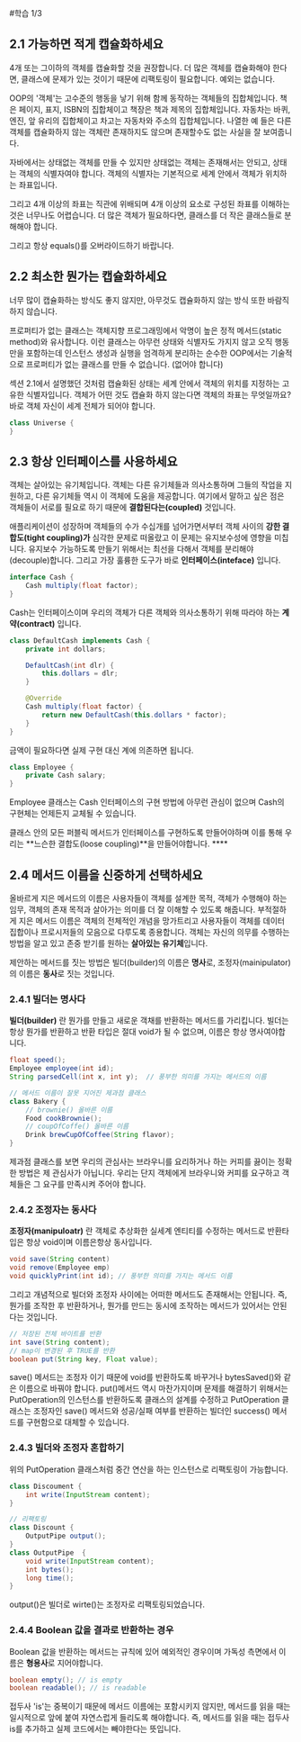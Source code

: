 #학습 1/3

## 2.1 가능하면 적게 캡슐화하세요

4개 또는 그이하의 객체를 캡슐화할 것을 권장합니다. 더 많은 객체를 캡슐화해야 한다면, 클래스에 문제가 있는 것이기 때문에 리팩토링이 필요합니다. 예외는 없습니다.

OOP의 '객체'는 고수준의 행동을 낳기 위해 함께 동작하는 객체들의 집합체입니다. 
책은 페이지, 표지, ISBN의 집합체이고 책장은 책과 제목의 집합체입니다. 자동차는 바퀴,엔진, 앞 유리의 집합체이고 차고는 자동차와 주소의 집합체입니다. 나열한 예 들은 다른 객체를 캡슐화하지 않는 객체란 존재하지도 않으며 존재할수도 없는 사실을 잘 보여줍니다.

자바에서는 상태없는 객체를 만들 수 있지만
상태없는 객체는 존재해서는 안되고, 상태는 객체의 식별자여야 합니다.
객체의 식별자는 기본적으로 세계 안에서 객체가 위치하는 좌표입니다.

그리고 4개 이상의 좌표는 직관에 위배되며 4개 이상의 요소로 구성된 좌표를 이해하는 것은 너무나도 어렵습니다. 더 많은 객체가 필요하다면, 클래스를 더 작은 클래스들로 분해해야 합니다.

그리고 항상 equals()를 오버라이드하기 바랍니다.

## 2.2 최소한 뭔가는 캡슐화하세요

너무 많이 캡슐화하는 방식도 좋지 않지만, 아무것도 캡슐화하지 않는 방식 또한 바람직하지 않습니다.

프로퍼티가 없는 클래스는 객체지향 프로그래밍에서 악명이 높은 정적 메서드(static method)와 유사합니다. 이런 클래스는 아무런 상태와 식별자도 가지지 않고 오직 행동만을 포함하는데 인스턴스 생성과 실행을 엄격하게 분리하는 순수한 OOP에서는 기술적으로 프로퍼티가 없는 클래스를 만들 수 없습니다. (없어야 합니다)

섹션 2.1에서 설명했던 것처럼 캡슐화된 상태는 세계 안에서 객체의 위치를 지정하는 고유한 식별자입니다. 객체가 어떤 것도 캡슐화 하지 않는다면 객체의 좌표는 무엇일까요? 바로 객체 자신이 세계 전체가 되어야 합니다.

```java
class Universe {
}
```

## 2.3 항상 인터페이스를 사용하세요

객체는 살아있는 유기체입니다. 객체는 다른 유기체들과 의사소통하며 그들의 작업을 지원하고, 다른 유기체들 역시 이 객체에 도움을 제공합니다. 여기에서 말하고 싶은 점은 객체들이 서로를 필요로 하기 때문에 **결합된다는(coupled)** 것입니다.

애플리케이션이 성장하며 객체들의 수가 수십개를 넘어가면서부터 객체 사이의 **강한 결합도(tight coupling)가** 심각한 문제로 떠올랐고 이 문제는 유지보수성에 영향을 미칩니다.
유지보수 가능하도록 만들기 위해서는 최선을 다해서 객체를 분리해야(decouple)합니다.
그리고 가장 훌륭한 도구가 바로 **인터페이스(inteface)** 입니다.

```java
interface Cash {
	Cash multiply(float factor);
}
```

Cash는 인터페이스이며 우리의 객체가 다른 객체와 의사소통하기 위해 따라야 하는 **계약(contract)** 입니다.

```java
class DefaultCash implements Cash {
	private int dollars;

	DefaultCash(int dlr) {
		this.dollars = dlr;
	}

	@Override
	Cash multiply(float factor) {
		return new DefaultCash(this.dollars * factor);
	}
}
```

금액이 필요하다면 실제 구현 대신 계에 의존하면 됩니다.

```java
class Employee {
	private Cash salary;
}
```

Employee 클래스는 Cash 인터페이스의 구현 방법에 아무런 관심이 없으며 Cash의 구현체는 언제든지 교체될 수 있습니다. 

클래스 안의 모든 퍼블릭 메서드가 인터페이스를 구현하도록 만들어야하며 이를 통해 우리는 **느슨한 결합도(loose coupling)**을 만들어야합니다. ****

## 2.4 메서드 이름을 신중하게 선택하세요

올바르게 지은 메서드의 이름은 사용자들이 객체를 설계한 목적, 객체가 수행해야 하는 임무, 객체의 존재 목적과 살아가는 의미를 더 잘 이해할 수 있도록 해줍니다. 부적절하게 지은 메서드 이름은 객체의 전체적인 개념을 망가트리고 사용자들이 객체를 데이터 집합이나 프로시저들의 모음으로 다루도록 종용합니다.
객체는 자신의 의무를 수행하는 방법을 알고 있고 존중 받기를 원하는 **살아있는 유기체**입니다.

제안하는 메서드를 짓는 방법은 빌더(builder)의 이름은 **명사**로, 조정자(mainipulator)의 이름은 **동사**로 짓는 것입니다.

### 2.4.1 빌더는 명사다

**빌더(builder)** 란 뭔가를 만들고 새로운 객채를 반환하는 메서드를 가리킵니다. 빌더는 항상 뭔가를 반환하고 반환 타입은 절대 void가 될 수 없으며, 이름은 항상 명사여야합니다.

```java
float speed();
Employee employee(int id);
String parsedCell(int x, int y);  // 풍부한 의미를 가지는 메서드의 이름

// 메서드 이름이 잘못 지어진 제과점 클래스
class Bakery {
	// brownie() 올바른 이름
	Food cookBrownie();  
	// coupOfCoffe() 올바른 이름
	Drink brewCupOfCoffee(String flavor);
}
```

제과점 클래스를 보면 우리의 관심사는 브라우니를 요리하거나 하는 커피를 끓이는 정확한 방법은 제 관심사가 아닙니다. 우리는 단지 객체에게 브라우니와 커피를 요구하고 객체들은 그 요구를 만족시켜 주어야 합니다.

### 2.4.2 조정자는 동사다

**조정자(manipuloatr)** 란 객체로 추상화한 실세계 엔티티를 수정하는 메서드로 반환타입은 항상 void이며 이름은항상 동사입니다.

```java
void save(String content)
void remove(Employee emp)
void quicklyPrint(int id); // 풍부한 의미를 가지는 메서드 이름
```

그리고 개념적으로 빌더와 조정자 사이에는 어떠한 메서드도 존재해서는 안됩니다. 즉, 뭔가를 조작한 후 반환하거나, 뭔가를 만드는 동시에 조작하는 메서드가 있어서는 안된다는 것입니다.

```java
// 저장된 전체 바이트를 반환
int save(String content); 
// map이 변경된 후 TRUE를 반환
boolean put(String key, Float value);
```

save() 메서드는 조정자 이기 때문에 void를 반환하도록 바꾸거나 bytesSaved()와 같은 이름으로 바꿔야 합니다. put()메서드 역시 마찬가지이며 문제를 해결하기 위해서는 PutOperation의 인스턴스를 반환하도록 클래스의 설계를 수정하고 PutOperation 클래스는 조정자인 save() 메서드와 성공/실패 여부를 반환하는 빌더인 success() 메서드를 구현함으로 대체할 수 있습니다.

### 2.4.3 빌더와 조정자 혼합하기

위의 PutOperation 클래스처럼 중간 연산을 하는 인스턴스로 리팩토링이 가능합니다.

```java
class Discoument {
	int write(InputStream content);
}

// 리팩토링
class Discount {
	OutputPipe output();
}
class OutputPipe  {
	void write(InputStream content);
	int bytes();
	long time();
}
```

output()은 빌더로 wirte()는 조정자로 리팩토링되었습니다.

### 2.4.4 Boolean 값을 결과로 반환하는 경우

Boolean 값을 반환하는 메서드는 규칙에 있어 예외적인 경우이며 가독성 측면에서 이름은 **형용사**로 지어야합니다.

```java
boolean empty(); // is empty
boolean readable(); // is readable
```

접두사 'is'는 중복이기 때문에 메서드 이름에는 포함시키지 않지만, 메서드를 읽을 때는 일시적으로 앞에 붙여 자연스럽게 들리도록 해야합니다. 즉, 메서드를 읽을 때는 접두사 is를 추가하고 실제 코드에서는 빼야한다는 뜻입니다.
